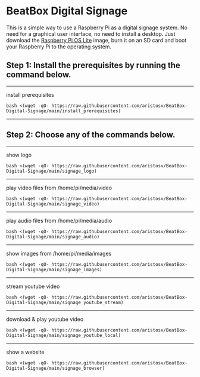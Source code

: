 # BeatBox Digital Signage

This is a simple way to use a Raspberry Pi as a digital signage system. No need for a graphical user interface, no need to install a desktop. Just download the [Raspberry Pi OS Lite](https://www.raspberrypi.com/software/operating-systems/) image, burn it on an SD card and boot your Raspberry Pi to the operating system.

## Step 1: Install the prerequisites by running the command below.

---
install prerequisites
```
bash <(wget -qO- https://raw.githubusercontent.com/aristosv/BeatBox-Digital-Signage/main/install_prerequisites)
```
---

## Step 2: Choose any of the commands below.

---
show logo
```
bash <(wget -qO- https://raw.githubusercontent.com/aristosv/BeatBox-Digital-Signage/main/signage_logo)
```
---
play video files from /home/pi/media/video
```
bash <(wget -qO- https://raw.githubusercontent.com/aristosv/BeatBox-Digital-Signage/main/signage_video)
```
---
play audio files from /home/pi/media/audio
```
bash <(wget -qO- https://raw.githubusercontent.com/aristosv/BeatBox-Digital-Signage/main/signage_audio)
```
---
show images from /home/pi/media/images
```
bash <(wget -qO- https://raw.githubusercontent.com/aristosv/BeatBox-Digital-Signage/main/signage_images)
```
---
stream youtube video
```
bash <(wget -qO- https://raw.githubusercontent.com/aristosv/BeatBox-Digital-Signage/main/signage_youtube_stream)
```
---
download & play youtube video
```
bash <(wget -qO- https://raw.githubusercontent.com/aristosv/BeatBox-Digital-Signage/main/signage_youtube_local)
```
---
show a website
```
bash <(wget -qO- https://raw.githubusercontent.com/aristosv/BeatBox-Digital-Signage/main/signage_browser)
```
